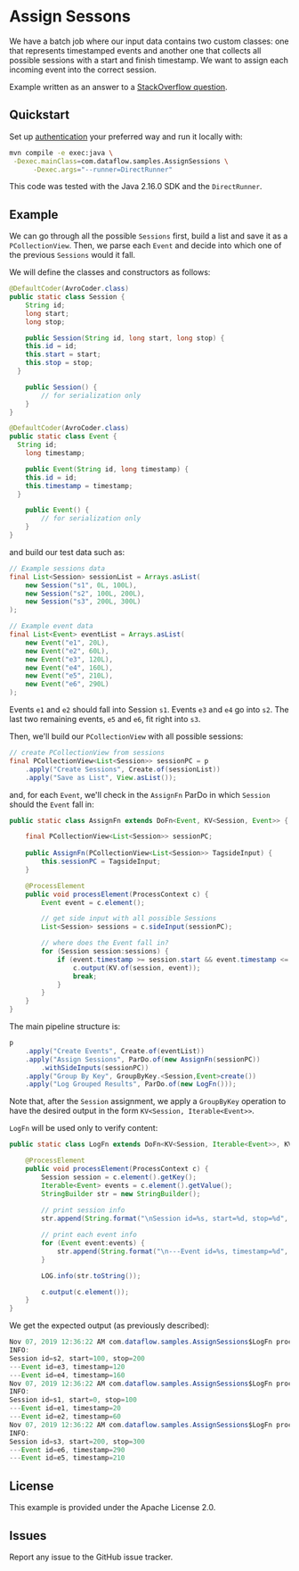 # Assign Sessons

We have a batch job where our input data contains two custom classes: one that represents timestamped events and another one that collects all possible sessions with a start and finish timestamp. We want to assign each incoming event into the correct session.

Example written as an answer to a [StackOverflow question](https://stackoverflow.com/a/58739990/6121516).

## Quickstart

Set up [authentication](https://cloud.google.com/docs/authentication/) your preferred way and run it locally with:

```bash
mvn compile -e exec:java \
 -Dexec.mainClass=com.dataflow.samples.AssignSessions \
      -Dexec.args="--runner=DirectRunner"
```

This code was tested with the Java 2.16.0 SDK and the `DirectRunner`.

## Example

We can go through all the possible `Sessions` first, build a list and save it as a `PCollectionView`. Then, we parse each `Event` and decide into which one of the previous `Sessions` would it fall.

We will define the classes and constructors as follows:

```java
@DefaultCoder(AvroCoder.class)
public static class Session {
    String id;
    long start; 
    long stop;

    public Session(String id, long start, long stop) {
    this.id = id;
    this.start = start;
    this.stop = stop;
  }

    public Session() {
        // for serialization only
    }
}

@DefaultCoder(AvroCoder.class)
public static class Event {
  String id;
    long timestamp;

    public Event(String id, long timestamp) {
    this.id = id;
    this.timestamp = timestamp;
  }

    public Event() {
        // for serialization only
    }
}
```

and build our test data such as:

```java
// Example sessions data
final List<Session> sessionList = Arrays.asList(
    new Session("s1", 0L, 100L),
    new Session("s2", 100L, 200L),
    new Session("s3", 200L, 300L)
);

// Example event data
final List<Event> eventList = Arrays.asList(
    new Event("e1", 20L),
    new Event("e2", 60L),
    new Event("e3", 120L),
    new Event("e4", 160L),
    new Event("e5", 210L),
    new Event("e6", 290L)            
);
```

Events `e1` and `e2` should fall into Session `s1`. Events `e3` and `e4` go into `s2`. The last two remaining events, `e5` and `e6`, fit right into `s3`.

Then, we'll build our `PCollectionView` with all possible sessions:

```java
// create PCollectionView from sessions
final PCollectionView<List<Session>> sessionPC = p
    .apply("Create Sessions", Create.of(sessionList))
    .apply("Save as List", View.asList());
```

and, for each `Event`, we'll check in the `AssignFn` ParDo in which `Session` should the `Event` fall in:

```java
public static class AssignFn extends DoFn<Event, KV<Session, Event>> {  

    final PCollectionView<List<Session>> sessionPC;
    
    public AssignFn(PCollectionView<List<Session>> TagsideInput) {
        this.sessionPC = TagsideInput;
    }

    @ProcessElement
    public void processElement(ProcessContext c) {
        Event event = c.element();

        // get side input with all possible Sessions
        List<Session> sessions = c.sideInput(sessionPC);

        // where does the Event fall in?
        for (Session session:sessions) { 
            if (event.timestamp >= session.start && event.timestamp <= session.stop) {
                c.output(KV.of(session, event));
                break;
            }
        }
    }
}
```

The main pipeline structure is:

```java
p
    .apply("Create Events", Create.of(eventList))
    .apply("Assign Sessions", ParDo.of(new AssignFn(sessionPC))
        .withSideInputs(sessionPC))
    .apply("Group By Key", GroupByKey.<Session,Event>create())
    .apply("Log Grouped Results", ParDo.of(new LogFn()));
```

Note that, after the `Session` assignment, we apply a `GroupByKey` operation to have the desired output in the form `KV<Session, Iterable<Event>>`. 

`LogFn` will be used only to verify content:

```java
public static class LogFn extends DoFn<KV<Session, Iterable<Event>>, KV<Session, Iterable<Event>>> {  

    @ProcessElement
    public void processElement(ProcessContext c) {
        Session session = c.element().getKey();
        Iterable<Event> events = c.element().getValue();
        StringBuilder str = new StringBuilder(); 
      
        // print session info
        str.append(String.format("\nSession id=%s, start=%d, stop=%d", session.id, session.start, session.stop));

        // print each event info
        for (Event event:events) { 
            str.append(String.format("\n---Event id=%s, timestamp=%d", event.id, event.timestamp));
        }

        LOG.info(str.toString());

        c.output(c.element());
    }
}
```

We get the expected output (as previously described):

```java
Nov 07, 2019 12:36:22 AM com.dataflow.samples.AssignSessions$LogFn processElement
INFO: 
Session id=s2, start=100, stop=200
---Event id=e3, timestamp=120
---Event id=e4, timestamp=160
Nov 07, 2019 12:36:22 AM com.dataflow.samples.AssignSessions$LogFn processElement
INFO: 
Session id=s1, start=0, stop=100
---Event id=e1, timestamp=20
---Event id=e2, timestamp=60
Nov 07, 2019 12:36:22 AM com.dataflow.samples.AssignSessions$LogFn processElement
INFO: 
Session id=s3, start=200, stop=300
---Event id=e6, timestamp=290
---Event id=e5, timestamp=210
```

## License

This example is provided under the Apache License 2.0.

## Issues

Report any issue to the GitHub issue tracker.
